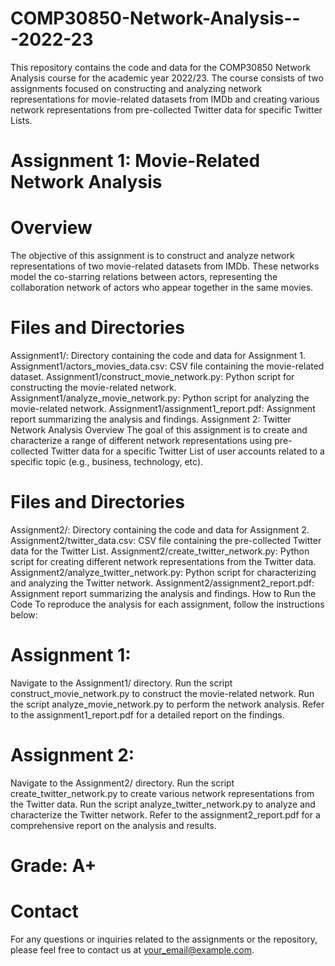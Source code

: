 # COMP30850-Network-Analysis---2022-23
This repository contains the code and data for the COMP30850 Network Analysis course for the academic year 2022/23. The course consists of two assignments focused on constructing and analyzing network representations for movie-related datasets from IMDb and creating various network representations from pre-collected Twitter data for specific Twitter Lists.

# Assignment 1: Movie-Related Network Analysis
# Overview
The objective of this assignment is to construct and analyze network representations of two movie-related datasets from IMDb. These networks model the co-starring relations between actors, representing the collaboration network of actors who appear together in the same movies.

# Files and Directories
Assignment1/: Directory containing the code and data for Assignment 1.
Assignment1/actors_movies_data.csv: CSV file containing the movie-related dataset.
Assignment1/construct_movie_network.py: Python script for constructing the movie-related network.
Assignment1/analyze_movie_network.py: Python script for analyzing the movie-related network.
Assignment1/assignment1_report.pdf: Assignment report summarizing the analysis and findings.
Assignment 2: Twitter Network Analysis
Overview
The goal of this assignment is to create and characterize a range of different network representations using pre-collected Twitter data for a specific Twitter List of user accounts related to a specific topic (e.g., business, technology, etc).

# Files and Directories
Assignment2/: Directory containing the code and data for Assignment 2.
Assignment2/twitter_data.csv: CSV file containing the pre-collected Twitter data for the Twitter List.
Assignment2/create_twitter_network.py: Python script for creating different network representations from the Twitter data.
Assignment2/analyze_twitter_network.py: Python script for characterizing and analyzing the Twitter network.
Assignment2/assignment2_report.pdf: Assignment report summarizing the analysis and findings.
How to Run the Code
To reproduce the analysis for each assignment, follow the instructions below:

# Assignment 1:
Navigate to the Assignment1/ directory.
Run the script construct_movie_network.py to construct the movie-related network.
Run the script analyze_movie_network.py to perform the network analysis.
Refer to the assignment1_report.pdf for a detailed report on the findings.
# Assignment 2:
Navigate to the Assignment2/ directory.
Run the script create_twitter_network.py to create various network representations from the Twitter data.
Run the script analyze_twitter_network.py to analyze and characterize the Twitter network.
Refer to the assignment2_report.pdf for a comprehensive report on the analysis and results.

# Grade: A+





# Contact
For any questions or inquiries related to the assignments or the repository, please feel free to contact us at your_email@example.com.
